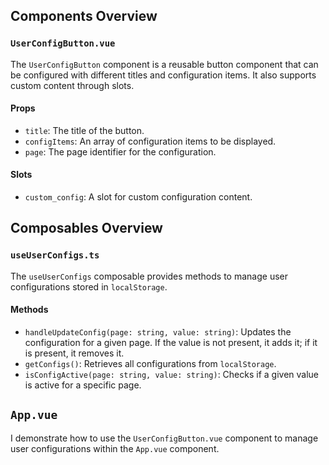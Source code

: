 ## Components Overview

### `UserConfigButton.vue`

The `UserConfigButton` component is a reusable button component that can be configured with different titles and configuration items. It also supports custom content through slots.

#### Props

- `title`: The title of the button.
- `configItems`: An array of configuration items to be displayed.
- `page`: The page identifier for the configuration.

#### Slots

- `custom_config`: A slot for custom configuration content.

## Composables Overview

### `useUserConfigs.ts`

The `useUserConfigs` composable provides methods to manage user configurations stored in `localStorage`.

#### Methods

- `handleUpdateConfig(page: string, value: string)`: Updates the configuration for a given page. If the value is not present, it adds it; if it is present, it removes it.
- `getConfigs()`: Retrieves all configurations from `localStorage`.
- `isConfigActive(page: string, value: string)`: Checks if a given value is active for a specific page.

## `App.vue`

I demonstrate how to use the `UserConfigButton.vue` component to manage user configurations within the `App.vue` component.

